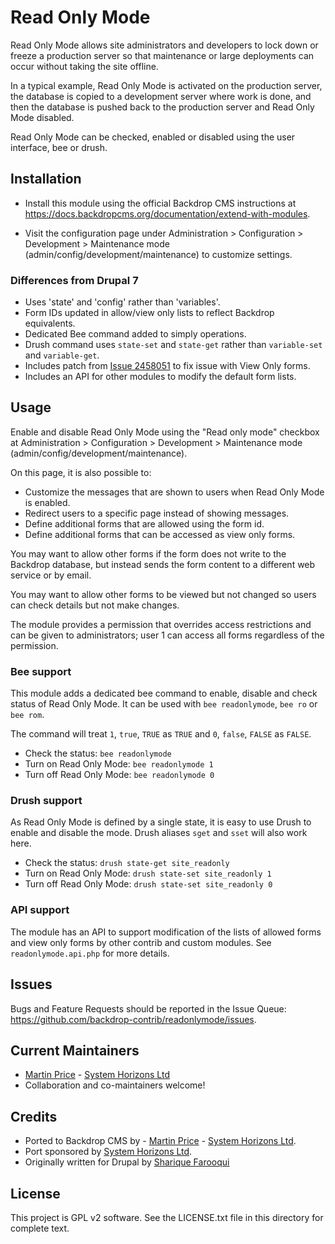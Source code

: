 # Read Only Mode
<!--
The first paragraph of this file should be kept short as it will be used as the
project summary on BackdropCMS.org. Aim for about 240 characters (three lines at
80 characters each).

All lines in this file should be no more than 80 characters long for legibility,
unless including a URL or example that requires the line to not wrap.
|<- - - - - - - This line is exactly 80 characters for reference - - - - - - ->|

Detail in READMEs should be limited to the minimum required for installation and
getting started. More detailed documentation should be moved to a GitHub wiki
page; for example: https://github.com/backdrop-contrib/setup/wiki/Documentation.
-->
Read Only Mode allows site administrators and developers to lock down or
freeze a production server so that maintenance or large deployments can occur
without taking the site offline.

In a typical example, Read Only Mode is activated on the production server,
the database is copied to a development server where work is done, and then the
database is pushed back to the production server and Read Only Mode disabled.

Read Only Mode can be checked, enabled or disabled using the user interface,
bee or drush.

## Installation
<!--
List the steps needed to install and configure the module. Add/remove steps as
necessary.
-->
- Install this module using the official Backdrop CMS instructions at
  https://docs.backdropcms.org/documentation/extend-with-modules.

- Visit the configuration page under Administration > Configuration >
Development > Maintenance mode (admin/config/development/maintenance) to
customize settings.

### Differences from Drupal 7
- Uses 'state' and 'config' rather than 'variables'.
- Form IDs updated in allow/view only lists to reflect Backdrop equivalents.
- Dedicated Bee command added to simply operations.
- Drush command uses `state-set` and `state-get` rather than `variable-set` and
`variable-get`.
- Includes patch from [Issue 2458051](https://www.drupal.org/project/readonlymode/issues/2458051)
to fix issue with View Only forms.
- Includes an API for other modules to modify the default form lists.

## Usage
Enable and disable Read Only Mode using the "Read only mode" checkbox at
Administration > Configuration > Development > Maintenance mode
(admin/config/development/maintenance).

On this page, it is also possible to:
- Customize the messages that are shown to users when Read Only Mode is
enabled.
- Redirect users to a specific page instead of showing messages.
- Define additional forms that are allowed using the form id.
- Define additional forms that can be accessed as view only forms.

You may want to allow other forms if the form does not write to the Backdrop
database, but instead sends the form content to a different web service or by
email.

You may want to allow other forms to be viewed but not changed so users can
check details but not make changes.

The module provides a permission that overrides access restrictions and can be
given to administrators; user 1 can access all forms regardless of the
permission.

### Bee support
This module adds a dedicated bee command to enable, disable and check status of
Read Only Mode. It can be used with `bee readonlymode`, `bee ro` or `bee rom`.

The command will treat `1`, `true`, `TRUE` as `TRUE` and `0`, `false`, `FALSE`
as `FALSE`.

- Check the status:         `bee readonlymode`
- Turn on Read Only Mode:   `bee readonlymode 1`
- Turn off Read Only Mode:  `bee readonlymode 0`

### Drush support
As Read Only Mode is defined by a single state, it is easy to use Drush
to enable and disable the mode. Drush aliases `sget` and `sset` will also work
here.

- Check the status:         `drush state-get site_readonly`
- Turn on Read Only Mode:   `drush state-set site_readonly 1`
- Turn off Read Only Mode:  `drush state-set site_readonly 0`

### API support
The module has an API to support modification of the lists of allowed forms and
view only forms by other contrib and custom modules. See `readonlymode.api.php`
for more details.

Issues
------
<!--
Link to the repo's issue queue.
-->
Bugs and Feature Requests should be reported in the Issue Queue:
https://github.com/backdrop-contrib/readonlymode/issues.


Current Maintainers
-------------------
<!--
List the current maintainer(s) of the module, and note if this module needs
new/additional maintainers.
-->
- [Martin Price](https://github.com/yorkshire-pudding) - [System Horizons Ltd](https://www.systemhorizons.co.uk)
- Collaboration and co-maintainers welcome!

Credits
-------
<!--
Give credit where credit's due.
If this is a Drupal port, state who ported it, and who wrote the original Drupal
module. If this module is based on another project, or uses third-party
libraries, list them here. You can also mention any organisations/companies who
sponsored the module's development.
-->
- Ported to Backdrop CMS by - [Martin Price](https://github.com/yorkshire-pudding) - [System Horizons Ltd](https://www.systemhorizons.co.uk).
- Port sponsored by [System Horizons Ltd](https://www.systemhorizons.co.uk).
- Originally written for Drupal by [Sharique Farooqui](https://www.drupal.org/u/sharique)

License
-------
<!--
Mention what license this module is released under, and where people can find
it.
-->

This project is GPL v2 software.
See the LICENSE.txt file in this directory for complete text.